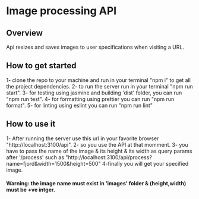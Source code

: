 # Image processing API

## Overview

Api resizes and saves images to user specifications when visiting a URL.

## How to get started

1- clone the repo to your machine and run in your terminal "npm i" to get all the project dependencies.
2- to run the server run in your terminal "npm run start".
3- for testing using jasmine and building 'dist' folder, you can run "npm run test".
4- for formatting using prettier you can run "npm run format".
5- for linting using eslint you can run "npm run lint"

## How to use it

1- After running the server use this url in your favorite browser "http://localhost:3100/api".
2- so you use the API at that momment.
3- you have to pass the name of the image & its height & its width as query params after '/process'
such as "http://localhost:3100/api/process?name=fjord&width=1500&height=500"
4-finally you will get your specified image.

#### Warning: the image name must exist in 'images' folder & (height,width) must be +ve intger.

